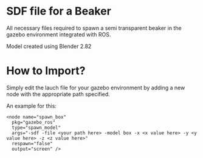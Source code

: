 # SDF file for a Beaker

All necessary files required to spawn a semi transparent beaker in the gazebo environment integrated with ROS.

Model created using Blender 2.82

# How to Import?

Simply edit the lauch file for your gazebo environment by adding a new node with the appropriate path specified.

An example for this:

```
<node name="spawn_box" 
  pkg="gazebo_ros"
  type="spawn_model"
  args="-sdf -file <your path here> -model box -x <x value here> -y <y value here> -z <z value here>"
  respawn="false" 
  output="screen" />
```

